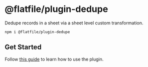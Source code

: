 # @flatfile/plugin-dedupe

Dedupe records in a sheet via a sheet level custom transformation.

`npm i @flatfile/plugin-dedupe`

## Get Started

Follow [this guide](https://flatfile.com/docs/plugins/transform/dedupe) to learn how to use the plugin.
